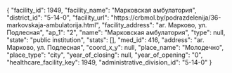 {
    "facility_id": 1949,
    "facility_name": "Марковская амбулатория",
    "district_id": "5-14-0",
    "facility_url": "https:\/\/crbmol.by\/podrazdelenija\/36-markovskaja-ambulatorija.html",
    "facility_address": "аг. Марково, ул. Подлесная",
    "ap_1": "2",
    "name": "Марковская амбулатория",
    "type": null,
    "state": "public institution",
    "stats": [],
    "med_id": 416,
    "address": "аг. Марково, ул. Подлесная",
    "coord_x_y": null,
    "place_name": "Молодечно",
    "place_type": "city",
    "year_of_closing": null,
    "year_of_opening": "0",
    "healthcare_facility_key": 1949,
    "administrative_division_id": "5-14-0"
}